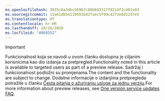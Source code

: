 ```yaml
---
ms.openlocfilehash: 3935c8a3dbc56967c88b683317f8214f2cd01e03
ms.sourcegitcommit: 11a61db54119503e82faec5f99c4273e8d1247e5
ms.translationtype: HT
ms.contentlocale: hr-HR
ms.lasthandoff: 10/16/2020
ms.locfileid: "4069352"
---
```

> [!IMPORTANT]
> <span data-ttu-id="9b6f9-101">Funkcionalnost koja se navodi u ovom članku dostupna je ciljanim korisnicima kao dio izdanja za pretpregled.</span><span class="sxs-lookup"><span data-stu-id="9b6f9-101">Functionality noted in this article is available to targeted users as part of a preview release.</span></span> <span data-ttu-id="9b6f9-102">Sadržaj i funkcionalnost podložni su promjenama.</span><span class="sxs-lookup"><span data-stu-id="9b6f9-102">The content and the functionality are subject to change.</span></span> <span data-ttu-id="9b6f9-103">Dodatne informacije o izdanjima pretpregleda potražite u članku [Česta pitanja o ažuriranju usluge za jednu verziju](https://docs.microsoft.com/dynamics365/unified-operations/fin-and-ops/get-started/one-version).</span><span class="sxs-lookup"><span data-stu-id="9b6f9-103">For more information about preview releases, see [One version service updates FAQ](https://docs.microsoft.com/dynamics365/unified-operations/fin-and-ops/get-started/one-version).</span></span>
